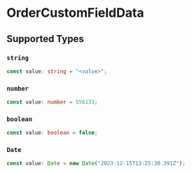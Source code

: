 # OrderCustomFieldData


## Supported Types

### `string`

```typescript
const value: string = "<value>";
```

### `number`

```typescript
const value: number = 556133;
```

### `boolean`

```typescript
const value: boolean = false;
```

### `Date`

```typescript
const value: Date = new Date("2023-12-15T13:25:30.391Z");
```

